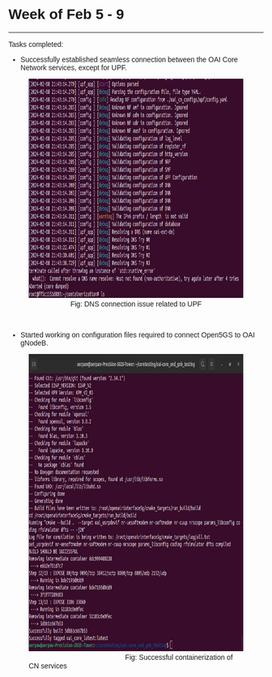 <h1 style="text-align: left;"><span style="font-family: tahoma, arial, helvetica, sans-serif;">Week of Feb 5 - 9</span></h1>

---

<p style="text-align: left;"><span style="font-family: tahoma, arial, helvetica, sans-serif;">Tasks completed:</span></p>

<ul style="text-align: left;"><li style="font-family: tahoma, arial, helvetica, sans-serif;"><span style="font-family: tahoma, arial, helvetica, sans-serif;">Successfully established seamless connection between the OAI Core Network services, except for UPF.</span></li></ul>

<figure class="image align-center"><img src="../images/Feb5-9/1.png" alt="" width="872" height="433"><figcaption><center><span style="font-family: tahoma, arial, helvetica, sans-serif;">Fig: DNS connection issue related to UPF</span></center></figcaption></figure>

<span style="font-family: tahoma, arial, helvetica, sans-serif;">‎
‎&nbsp;</span>

<ul><li style="font-family: tahoma, arial, helvetica, sans-serif;"><span style="font-family: tahoma, arial, helvetica, sans-serif;">Started working on configuration files required to connect Open5GS to OAI gNodeB.</span><span style="font-family: tahoma, arial, helvetica, sans-serif;">‎&nbsp;</span></li></ul>

<figure class="image align-center"><img src="../images/Feb5-9/2.png" alt="" width="811" height="587"><figcaption><span style="font-family: tahoma, arial, helvetica, sans-serif;">&nbsp; &nbsp; &nbsp; &nbsp; &nbsp; &nbsp; &nbsp; &nbsp; &nbsp; &nbsp; &nbsp; &nbsp; &nbsp; &nbsp; &nbsp; &nbsp; &nbsp; &nbsp; &nbsp; &nbsp; &nbsp; &nbsp; &nbsp; &nbsp; &nbsp;Fig: Successful containerization of CN services</span></figcaption></figure>
